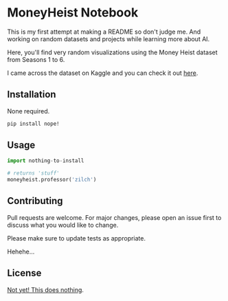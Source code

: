 # MoneyHeist Notebook

This is my first attempt at making a README so don't judge me. And working on random datasets and projects while learning more about AI.

Here, you'll find very random visualizations using the Money Heist dataset from Seasons 1 to 6. 

I came across the dataset on Kaggle and you can check it out [here](https://www.kaggle.com/omkar2018/money-heist-season-1-to-5).

## Installation

None required.

```bash
pip install nope!
```

## Usage

```python
import nothing-to-install

# returns 'stuff'
moneyheist.professor('zilch')

```

## Contributing
Pull requests are welcome. For major changes, please open an issue first to discuss what you would like to change.

Please make sure to update tests as appropriate.

Hehehe...

## License
[Not yet! This does nothing]().
